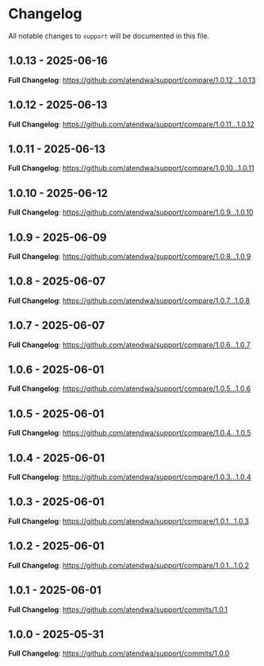 # Changelog

All notable changes to `support` will be documented in this file.

## 1.0.13 - 2025-06-16

**Full Changelog**: https://github.com/atendwa/support/compare/1.0.12...1.0.13

## 1.0.12 - 2025-06-13

**Full Changelog**: https://github.com/atendwa/support/compare/1.0.11...1.0.12

## 1.0.11 - 2025-06-13

**Full Changelog**: https://github.com/atendwa/support/compare/1.0.10...1.0.11

## 1.0.10 - 2025-06-12

**Full Changelog**: https://github.com/atendwa/support/compare/1.0.9...1.0.10

## 1.0.9 - 2025-06-09

**Full Changelog**: https://github.com/atendwa/support/compare/1.0.8...1.0.9

## 1.0.8 - 2025-06-07

**Full Changelog**: https://github.com/atendwa/support/compare/1.0.7...1.0.8

## 1.0.7 - 2025-06-07

**Full Changelog**: https://github.com/atendwa/support/compare/1.0.6...1.0.7

## 1.0.6 - 2025-06-01

**Full Changelog**: https://github.com/atendwa/support/compare/1.0.5...1.0.6

## 1.0.5 - 2025-06-01

**Full Changelog**: https://github.com/atendwa/support/compare/1.0.4...1.0.5

## 1.0.4 - 2025-06-01

**Full Changelog**: https://github.com/atendwa/support/compare/1.0.3...1.0.4

## 1.0.3 - 2025-06-01

**Full Changelog**: https://github.com/atendwa/support/compare/1.0.1...1.0.3

## 1.0.2 - 2025-06-01

**Full Changelog**: https://github.com/atendwa/support/compare/1.0.1...1.0.2

## 1.0.1 - 2025-06-01

**Full Changelog**: https://github.com/atendwa/support/commits/1.0.1

## 1.0.0 - 2025-05-31

**Full Changelog**: https://github.com/atendwa/support/commits/1.0.0
